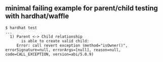 ## minimal failing example for parent/child testing with hardhat/waffle

```
$ hardhat test
...
  1) Parent <-> Child relationship
       is able to create valid child:
     Error: call revert exception (method="isOwner()", errorSignature=null, errorArgs=[null], reason=null, code=CALL_EXCEPTION, version=abi/5.0.9)
```

